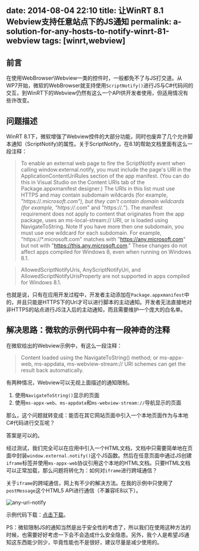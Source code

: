date: 2014-08-04 22:10
title: 让WinRT 8.1 Webview支持任意站点下的JS通知
permalink: a-solution-for-any-hosts-to-notify-winrt-81-webview
tags: [winrt,webview]
---

## 前言

在使用WebBrowser\Webview一类的控件时，一般都免不了与JS打交道。从WP7开始，微软的WebBrowser就支持使用`ScriptNotify()`进行JS与C#代码间的交互，到WinRT下的Webview仍然有这么一个API供开发者使用，但适用情况有些许改变。

## 问题描述

WinRT 8.1下，微软增强了Webview控件的大部分功能，同时也废弃了几个允许脚本通知（ScriptNotify)的属性。关于ScriptNotify，在8.1的帮助文档里面有这么一段注释：

> To enable an external web page to fire the ScriptNotify event when calling window.external.notify, you must include the page's URI in the ApplicationContentUriRules section of the app manifest. (You can do this in Visual Studio on the Content URIs tab of the Package.appxmanifest designer.) The URIs in this list must use HTTPS and may contain subdomain wildcards (for example, "https://*.microsoft.com"), but they can't contain domain wildcards (for example, "https://*.com" and "https://*.*"). The manifest requirement does not apply to content that originates from the app package, uses an ms-local-stream:// URI, or is loaded using NavigateToString.
Note  If you have more then one subdomain, you must use one wildcard for each subdomain. For example, "https://*.microsoft.com" matches with "https://any.microsoft.com" but not with "https://this.any.microsoft.com."
These changes do not affect apps compiled for Windows 8, even when running on Windows 8.1.

> AllowedScriptNotifyUris, AnyScriptNotifyUri, and AllowedScriptNotifyUrisProperty are not supported in apps compiled for Windows 8.1.

也就是说，只有在应用开发过程中，开发者主动添加在`Package.appxmanifest`中的，并且只能是HTTPS下的Uri才可以进行脚本的主动通知。开发者无法直接地对非HTTPS的站点进行JS注入后的主动通知，而且需要维护一个庞大的白名单。

## 解决思路：微软的示例代码中有一段神奇的注释

在微软给出的Webview示例中，有这么一段注释：

> Content loaded using the NavigateToString() method; or ms-appx-web, ms-appdata, ms-webview-stream:// URI schemes can get the result back automatically. 

有两种情况，Webview可以无视上面描述的通知限制。

1. 使用`NavigateToString()`显示的页面
2. 使用`ms-appx-web`、`ms-appdata`和`ms-webview-stream://`导航显示的页面

那么，这个问题就转变成：能否在其它网站页面中引入一个本地页面作为与本地C#代码进行交互呢？

答案是可以的。

经过测试，我们完全可以在应用中引入一个HTML文档，文档中只需要简单地在页面中封装`window.external.notify()`这个JS函数。然后在任意页面中通过JS创建`iframe`标签并使用`ms-appx-web`协议引用这个本地的HTML文档。只要HTML文档可以正常加载，那么问题将转化为：如何对`iframe`进行跨域通信？

关于`iframe`的跨域通信，网上有不少的解决方法。在我的示例中只使用了`postMessage`这个HTML5 API进行通信（不兼容IE8以下）。

![any-uri-notify](https://xbyjdw.bn1.livefilestore.com/y2pB5LW1JARe7w32dZ04XD6eijpeYMoYH9g8tKZKnIoJib-7W5OVK8B5ypBVHG6A0zjIMoYqIanjg6fBOXg86IIro4UTz_isP0gsXvEaF_L9C4/any-uri-notify.png?psid=1)

示例代码下载：[点击下载](https://www.dropbox.com/s/tv2sq7qt9ybuopz/Control_WebView.zip)。

PS：微软限制JS的通知当然是出于安全性的考虑了，所以我们在使用这种方法的时候，也需要好好考虑一下会不会造成什么安全隐患。另外，我个人是希望JS通知这东西能少则少，毕竟性能也不是很好，建议尽量是减少使用的。